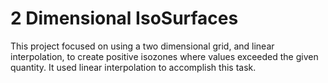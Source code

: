 # 2 Dimensional IsoSurfaces
This project focused on using a two dimensional grid, and linear interpolation, to create positive isozones where values exceeded the given quantity. It used linear interpolation to accomplish this task.
